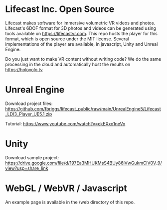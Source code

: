 # Lifecast Inc. Open Source

Lifecast makes software for immersive volumetric VR videos and photos. Lifecast's 6DOF format for 3D photos and videos can be generated using tools available on https://lifecastvr.com. This repo hosts the player for this format, which is open source under the MIT license. Several implementations of the player are available, in javascript, Unity and Unreal Engine.

Do you just want to make VR content without writing code? We do the same processing in the cloud and automatically host the results on https://holovolo.tv


# Unreal Engine

Download project files:
https://github.com/fbriggs/lifecast_public/raw/main/UnrealEngine5/Lifecast_LDI3_Player_UE5.1.zip

Tutorial:
https://www.youtube.com/watch?v=ekEXxo1neVo

# Unity

Download sample project:
https://drive.google.com/file/d/197Ea3MHUKMsS4BUy86iVwGukmClV0V_9/view?usp=share_link


# WebGL / WebVR / Javascript

An example page is available in the /web directory of this repo.

